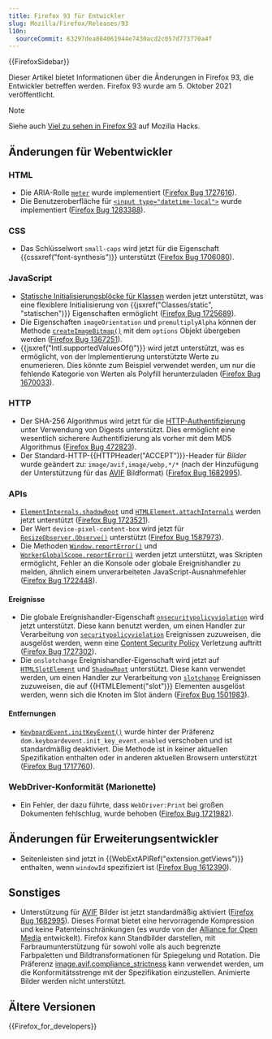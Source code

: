 ```yaml
---
title: Firefox 93 für Entwickler
slug: Mozilla/Firefox/Releases/93
l10n:
  sourceCommit: 63297dea804061944e7430acd2c057d773770a4f
---
```


{{FirefoxSidebar}}

Dieser Artikel bietet Informationen über die Änderungen in Firefox 93, die Entwickler betreffen werden. Firefox 93 wurde am 5. Oktober 2021 veröffentlicht.

> [!NOTE]
> Siehe auch [Viel zu sehen in Firefox 93](https://hacks.mozilla.org/2021/10/lots-to-see-in-firefox-93/) auf Mozilla Hacks.

## Änderungen für Webentwickler

### HTML

- Die ARIA-Rolle [`meter`](/de/docs/Web/Accessibility/ARIA/Roles/meter_role) wurde implementiert ([Firefox Bug 1727616](https://bugzil.la/1727616)).
- Die Benutzeroberfläche für [`<input type="datetime-local">`](/de/docs/Web/HTML/Element/input/datetime-local) wurde implementiert ([Firefox Bug 1283388](https://bugzil.la/1283388)).

### CSS

- Das Schlüsselwort `small-caps` wird jetzt für die Eigenschaft {{cssxref("font-synthesis")}} unterstützt ([Firefox Bug 1706080](https://bugzil.la/1706080)).

### JavaScript

- [Statische Initialisierungsblöcke für Klassen](/de/docs/Web/JavaScript/Reference/Classes/Static_initialization_blocks) werden jetzt unterstützt, was eine flexiblere Initialisierung von {{jsxref("Classes/static", "statischen")}} Eigenschaften ermöglicht ([Firefox Bug 1725689](https://bugzil.la/1725689)).
- Die Eigenschaften `imageOrientation` und `premultiplyAlpha` können der Methode [`createImageBitmap()`](/de/docs/Web/API/CreateImageBitmap) mit dem `options` Objekt übergeben werden ([Firefox Bug 1367251](https://bugzil.la/1367251)).
- {{jsxref("Intl.supportedValuesOf()")}} wird jetzt unterstützt, was es ermöglicht, von der Implementierung unterstützte Werte zu enumerieren. Dies könnte zum Beispiel verwendet werden, um nur die fehlende Kategorie von Werten als Polyfill herunterzuladen ([Firefox Bug 1670033](https://bugzil.la/1670033)).

### HTTP

- Der SHA-256 Algorithmus wird jetzt für die [HTTP-Authentifizierung](/de/docs/Web/HTTP/Authentication) unter Verwendung von Digests unterstützt. Dies ermöglicht eine wesentlich sicherere Authentifizierung als vorher mit dem MD5 Algorithmus ([Firefox Bug 472823](https://bugzil.la/472823)).
- Der Standard-HTTP-{{HTTPHeader("ACCEPT")}}-Header für _Bilder_ wurde geändert zu: `image/avif,image/webp,*/*` (nach der Hinzufügung der Unterstützung für das [AVIF](/de/docs/Web/Media/Formats/Image_types#avif_image) Bildformat) ([Firefox Bug 1682995](https://bugzil.la/1682995)).

### APIs

- [`ElementInternals.shadowRoot`](/de/docs/Web/API/ElementInternals/shadowRoot) und [`HTMLElement.attachInternals`](/de/docs/Web/API/HTMLElement/attachInternals) werden jetzt unterstützt ([Firefox Bug 1723521](https://bugzil.la/1723521)).
- Der Wert `device-pixel-content-box` wird jetzt für [`ResizeObserver.Observe()`](/de/docs/Web/API/ResizeObserver/Observe) unterstützt ([Firefox Bug 1587973](https://bugzil.la/1587973)).
- Die Methoden [`Window.reportError()`](/de/docs/Web/API/Window/reportError) und [`WorkerGlobalScope.reportError()`](/de/docs/Web/API/WorkerGlobalScope/reportError) werden jetzt unterstützt, was Skripten ermöglicht, Fehler an die Konsole oder globale Ereignishandler zu melden, ähnlich einem unverarbeiteten JavaScript-Ausnahmefehler ([Firefox Bug 1722448](https://bugzil.la/1722448)).

#### Ereignisse

- Die globale Ereignishandler-Eigenschaft [`onsecuritypolicyviolation`](/de/docs/Web/API/Element/securitypolicyviolation_event) wird jetzt unterstützt. Diese kann benutzt werden, um einen Handler zur Verarbeitung von [`securitypolicyviolation`](/de/docs/Web/API/Element/securitypolicyviolation_event) Ereignissen zuzuweisen, die ausgelöst werden, wenn eine [Content Security Policy](/de/docs/Web/HTTP/CSP) Verletzung auftritt ([Firefox Bug 1727302](https://bugzil.la/1727302)).
- Die `onslotchange` Ereignishandler-Eigenschaft wird jetzt auf [`HTMLSlotElement`](/de/docs/Web/API/HTMLSlotElement) und [`ShadowRoot`](/de/docs/Web/API/ShadowRoot) unterstützt. Diese kann verwendet werden, um einen Handler zur Verarbeitung von [`slotchange`](/de/docs/Web/API/HTMLSlotElement/slotchange_event) Ereignissen zuzuweisen, die auf {{HTMLElement("slot")}} Elementen ausgelöst werden, wenn sich die Knoten im Slot ändern ([Firefox Bug 1501983](https://bugzil.la/1501983)).

#### Entfernungen

- [`KeyboardEvent.initKeyEvent()`](/de/docs/Web/API/KeyboardEvent/initKeyEvent) wurde hinter der Präferenz `dom.keyboardevent.init_key_event.enabled` verschoben und ist standardmäßig deaktiviert. Die Methode ist in keiner aktuellen Spezifikation enthalten oder in anderen aktuellen Browsern unterstützt ([Firefox Bug 1717760](https://bugzil.la/1717760)).

### WebDriver-Konformität (Marionette)

- Ein Fehler, der dazu führte, dass `WebDriver:Print` bei großen Dokumenten fehlschlug, wurde behoben ([Firefox Bug 1721982](https://bugzil.la/1721982)).

## Änderungen für Erweiterungsentwickler

- Seitenleisten sind jetzt in {{WebExtAPIRef("extension.getViews")}} enthalten, wenn `windowId` spezifiziert ist ([Firefox Bug 1612390](https://bugzil.la/1612390)).

## Sonstiges

- Unterstützung für [AVIF](/de/docs/Web/Media/Formats/Image_types#avif_image) Bilder ist jetzt standardmäßig aktiviert ([Firefox Bug 1682995](https://bugzil.la/1682995)). Dieses Format bietet eine hervorragende Kompression und keine Patenteinschränkungen (es wurde von der [Alliance for Open Media](https://aomedia.org/) entwickelt). Firefox kann Standbilder darstellen, mit Farbraumunterstützung für sowohl volle als auch begrenzte Farbpaletten und Bildtransformationen für Spiegelung und Rotation. Die Präferenz [image.avif.compliance_strictness](/de/docs/Mozilla/Firefox/Experimental_features#avif_compliance_strictness) kann verwendet werden, um die Konformitätsstrenge mit der Spezifikation einzustellen. Animierte Bilder werden nicht unterstützt.

## Ältere Versionen

{{Firefox_for_developers}}
